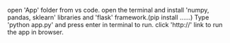 open 'App' folder from vs code.
open the terminal and install 'numpy, pandas, sklearn' libraries and 'flask' framework.(pip install ......)
Type 'python app.py' and press enter in terminal to run.
click 'http://' link to run the app in browser.